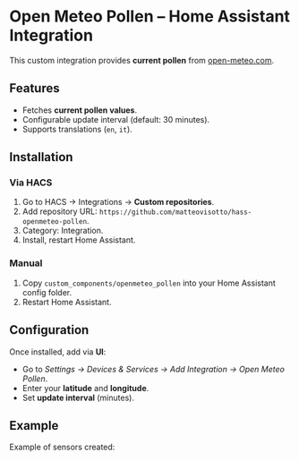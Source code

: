 # Open Meteo Pollen – Home Assistant Integration

This custom integration provides **current pollen** from [open-meteo.com](https://open-meteo.com/).  

## Features
- Fetches **current pollen values**.
- Configurable update interval (default: 30 minutes).  
- Supports translations (`en`, `it`).

## Installation

### Via HACS
1. Go to HACS → Integrations → **Custom repositories**.
2. Add repository URL: `https://github.com/matteovisotto/hass-openmeteo-pollen`.
3. Category: Integration.
4. Install, restart Home Assistant.

### Manual
1. Copy `custom_components/openmeteo_pollen` into your Home Assistant config folder.
2. Restart Home Assistant.

## Configuration
Once installed, add via **UI**:
- Go to *Settings → Devices & Services → Add Integration → Open Meteo Pollen*.
- Enter your **latitude** and **longitude**.
- Set **update interval** (minutes).

## Example
Example of sensors created:

